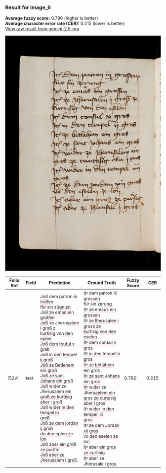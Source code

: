 ### Result for image_6
**Average fuzzy score:** 0.780 (higher is better)<br>**Average character error rate (CER):** 0.215 (lower is better)<br>[View raw result from gemini-2.5-pro](https://github.com/RISE-UNIBAS/humanities_data_benchmark/blob/main/results/2025-10-28/T0272/request_T0272_image_6.json)

<img src="https://github.com/RISE-UNIBAS/humanities_data_benchmark/blob/main/benchmarks/medieval_manuscripts/images/image_6.jpg?raw=true" alt="image_6" width="800px">

<style>
.diff { text-decoration: underline; text-decoration-color: #ffcccc; text-decoration-style: wavy; }
</style>

| Folio Ref | Field | Prediction | Ground Truth | Fuzzy Score | CER |
|-----------|-------|------------|--------------|-------------|-----|
| [52v] | text | <span class="diff">Joß</span> dem patron i<span class="diff">n troſſen<br></span>für sin z<span class="diff">ügnust<br></span>Jo<span class="diff">ß ze emad ein groſſen<br>Joß</span> ze Jheru<span class="diff">salem i groß z<br>kurtisig</span> vo<span class="diff">n den eplen<br>Joß dem touful v gr</span>ab<span class="diff"><br>Joß in den tempel ij groß<br>Joß ze Betlehem ein groß<br>Joß ze sant Johans ein groß<br>Joß wid</span>er ze Jherusale<span class="diff">m ein<br>groß ze kurtisig aber i groß<br>Joß wider in den tempel in<br>groß<br>Joß ze dem jordan ij groß<br>do den eplen ze lon<br>Joß aber ein groß ze purific<br>Joß aber ze Jherusalem i groß</span>. | <span class="diff">Itꝰ</span> dem patron i<span class="diff">ii grossen<br> </span>für sin z<span class="diff">erung<br> Itꝰ ze emaus ein grossen<br> Itꝰ ze Iherusalen i gross ze<br> kurtisig von den eselen<br> Itꝰ dem consul v gros<br> Itꝰ in den tempel ii gros<br> Itꝰ ze betlahem ein gros<br> Itꝰ ze sant </span>Jo<span class="diff">hans ein gros<br> Itꝰ wider</span> ze Jheru<span class="diff">aelem ein<br> gros ze curtasig aber i gros<br> Itꝰ wider in den tempel iiii<br> gros<br> Itꝰ ze dem Jordan xii gros<br></span> vo<span class="diff"> den eselen ze lon<br> Itꝰ </span>ab<span class="diff">er ein gros ze curtisig<br> Itꝰ ab</span>er ze Jherusale<span class="diff"> i gros</span>. | 0.780 | 0.215 |
